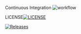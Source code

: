 Continuous Integration
![workflow](https://github.com/padaukwai/DevOpsLab2/actions/workflows/main.yml/badge.svg)  

LICENSE[![LICENSE](https://img.shields.io/badge/Apache_2.0-blue.svg)](https://github.com/padaukwai/DevOpsLab2/blob/master/LICENSE)


[![Releases](https://img.shields.io/github/release/padaukwai/sem/all.svg?style=flat-square)](https://github.com/padaukwai/sem/releases)